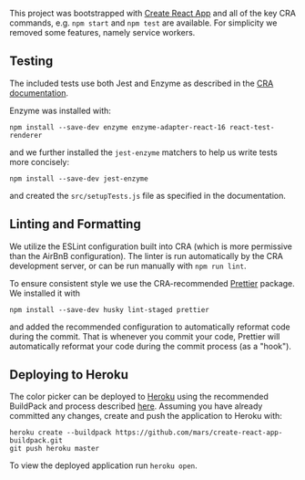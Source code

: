 This project was bootstrapped with [Create React App](https://github.com/facebook/create-react-app) and all of the key CRA commands, e.g. `npm start` and `npm test` are available. For simplicity we removed some features, namely service workers.


## Testing

The included tests use both Jest and Enzyme as described in the [CRA documentation](https://facebook.github.io/create-react-app/docs/running-tests).

Enzyme was installed with:

```
npm install --save-dev enzyme enzyme-adapter-react-16 react-test-renderer
```

and we further installed the `jest-enzyme` matchers to help us write tests more concisely:

```
npm install --save-dev jest-enzyme 
```

and created the `src/setupTests.js` file as specified in the documentation.

## Linting and Formatting

We utilize the ESLint configuration built into CRA (which is more permissive than the AirBnB configuration). The linter is run automatically by the CRA development server, or can be run manually with `npm run lint`.

To ensure consistent style we use the CRA-recommended [Prettier](https://github.com/prettier/prettier) package. We installed it with

```
npm install --save-dev husky lint-staged prettier
```

and added the recommended configuration to automatically reformat code during the commit. That is whenever you commit your code, Prettier will automatically reformat your code during the commit process (as a "hook").

## Deploying to Heroku

The color picker can be deployed to [Heroku](https://heroku.com) using the recommended BuildPack and process described [here](https://github.com/mars/create-react-app-buildpack). Assuming you have already committed any changes, create and push the application to Heroku with:

```
heroku create --buildpack https://github.com/mars/create-react-app-buildpack.git
git push heroku master
```

To view the deployed application run `heroku open`.